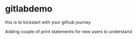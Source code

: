 # gitlabdemo
this is to kickstart with your github journey

Adding couple of print statements for new users to understand
